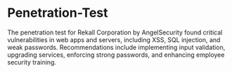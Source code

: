 # Penetration-Test
The penetration test for Rekall Corporation by AngelSecurity found critical vulnerabilities in web apps and servers, including XSS, SQL injection, and weak passwords. Recommendations include implementing input validation, upgrading services, enforcing strong passwords, and enhancing employee security training.
